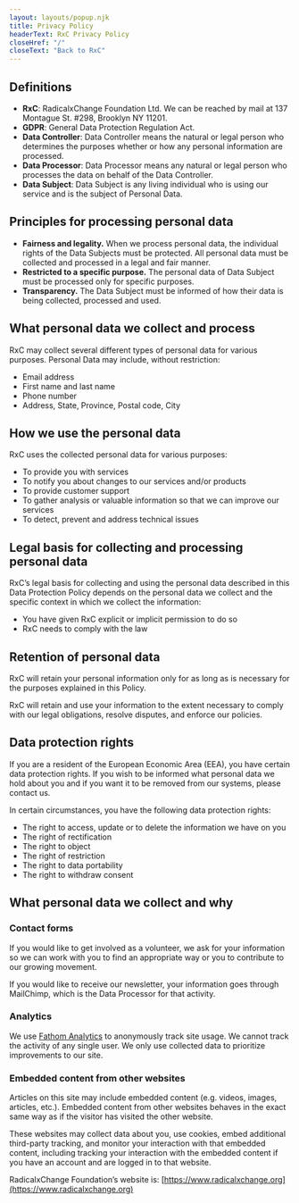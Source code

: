 ```yaml
---
layout: layouts/popup.njk
title: Privacy Policy
headerText: RxC Privacy Policy
closeHref: "/"
closeText: "Back to RxC"
---
```


## Definitions

- **RxC**: RadicalxChange Foundation Ltd. We can be reached by mail at 137 Montague St. #298, Brooklyn NY 11201.
- **GDPR**: General Data Protection Regulation Act.
- **Data Controller**: Data Controller means the natural or legal person who determines the purposes whether or how any personal information are processed.
- **Data Processor**: Data Processor means any natural or legal person who processes the data on behalf of the Data Controller.
- **Data Subject**: Data Subject is any living individual who is using our service and is the subject of Personal Data.

## Principles for processing personal data

- **Fairness and legality.** When we process personal data, the individual rights of the Data Subjects must be protected. All personal data must be collected and processed in a legal and fair manner.
- **Restricted to a specific purpose.** The personal data of Data Subject must be processed only for specific purposes.
- **Transparency.** The Data Subject must be informed of how their data is being collected, processed and used.

## What personal data we collect and process

RxC may collect several different types of personal data for various purposes. Personal Data may include, without restriction:

- Email address
- First name and last name
- Phone number
- Address, State, Province, Postal code, City

## How we use the personal data

RxC uses the collected personal data for various purposes:

- To provide you with services
- To notify you about changes to our services and/or products
- To provide customer support
- To gather analysis or valuable information so that we can improve our services
- To detect, prevent and address technical issues

## Legal basis for collecting and processing personal data

RxC’s legal basis for collecting and using the personal data described in this Data Protection Policy depends on the personal data we collect and the specific context in which we collect the information:

- You have given RxC explicit or implicit permission to do so
- RxC needs to comply with the law

## Retention of personal data

RxC will retain your personal information only for as long as is necessary for the purposes explained in this Policy.

RxC will retain and use your information to the extent necessary to comply with our legal obligations, resolve disputes, and enforce our policies.

## Data protection rights

If you are a resident of the European Economic Area (EEA), you have certain data protection rights. If you wish to be informed what personal data we hold about you and if you want it to be removed from our systems, please contact us.

In certain circumstances, you have the following data protection rights:

- The right to access, update or to delete the information we have on you
- The right of rectification
- The right to object
- The right of restriction
- The right to data portability
- The right to withdraw consent

## What personal data we collect and why

### Contact forms

If you would like to get involved as a volunteer, we ask for your information so we can work with you to find an appropriate way or you to contribute to our growing movement.

If you would like to receive our newsletter, your information goes through MailChimp, which is the Data Processor for that activity.

### Analytics

We use [Fathom Analytics](https://usefathom.com/) to anonymously track site usage. We cannot track the activity of any single user. We only use collected data to prioritize improvements to our site.

### Embedded content from other websites

Articles on this site may include embedded content (e.g. videos, images, articles, etc.). Embedded content from other websites behaves in the exact same way as if the visitor has visited the other website.

These websites may collect data about you, use cookies, embed additional third-party tracking, and monitor your interaction with that embedded content, including tracking your interaction with the embedded content if you have an account and are logged in to that website.

RadicalxChange Foundation’s website is: [https://www.radicalxchange.org](https://www.radicalxchange.org)
